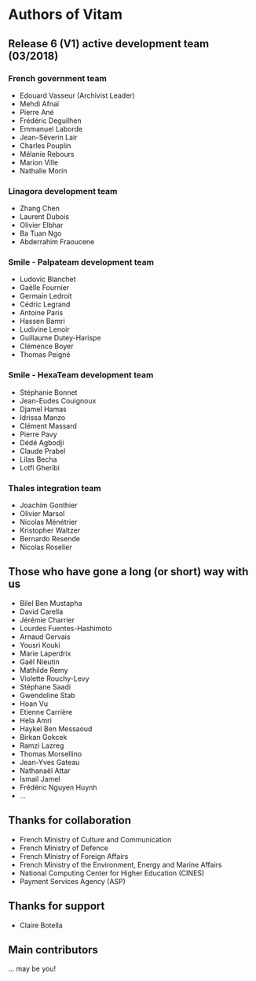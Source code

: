 # Authors of Vitam

## Release 6 (V1) active development team (03/2018)

### French government team

* Edouard Vasseur (Archivist Leader)
* Mehdi Afnaï
* Pierre Ané
* Frédéric Deguilhen
* Emmanuel Laborde
* Jean-Séverin Lair
* Charles Pouplin
* Mélanie Rebours
* Marion Ville
* Nathalie Morin

### Linagora development team

* Zhang Chen
* Laurent Dubois
* Olivier Elbhar
* Ba Tuan Ngo
* Abderrahim Fraoucene

### Smile - Palpateam development team

* Ludovic Blanchet
* Gaëlle Fournier
* Germain Ledroit
* Cédric Legrand
* Antoine Paris
* Hassen Bamri
* Ludivine Lenoir
* Guillaume Dutey-Harispe
* Clémence Boyer
* Thomas Peigné

### Smile - HexaTeam development team

* Stéphanie Bonnet
* Jean-Eudes Couignoux
* Djamel Hamas
* Idrissa Manzo
* Clément Massard
* Pierre Pavy
* Dédé Agbodji
* Claude Prabel
* Lilas Becha
* Lotfi Gheribi

### Thales integration team

* Joachim Gonthier
* Olivier Marsol
* Nicolas Ménétrier
* Kristopher Waltzer
* Bernardo Resende
* Nicolas Roselier

## Those who have gone a long (or short) way with us

* Bilel Ben Mustapha
* David Carella
* Jérémie Charrier
* Lourdes Fuentes-Hashimoto
* Arnaud Gervais
* Yousri Kouki
* Marie Laperdrix
* Gaël Nieutin
* Mathilde Remy
* Violette Rouchy-Levy
* Stéphane Saadi
* Gwendoline Stab
* Hoan Vu
* Etienne Carrière
* Hela Amri
* Haykel Ben Messaoud
* Birkan Gokcek
* Ramzi Lazreg
* Thomas Morsellino
* Jean-Yves Gateau
* Nathanaël Attar
* Ismail Jamel
* Frédéric Nguyen Huynh
* ...

## Thanks for collaboration

* French Ministry of Culture and Communication
* French Ministry of Defence
* French Ministry of Foreign Affairs
* French Ministry of the Environment, Energy and Marine Affairs
* National Computing Center for Higher Education (CINES)
* Payment Services Agency (ASP)

## Thanks for support

* Claire Botella

## Main contributors

... may be you!
